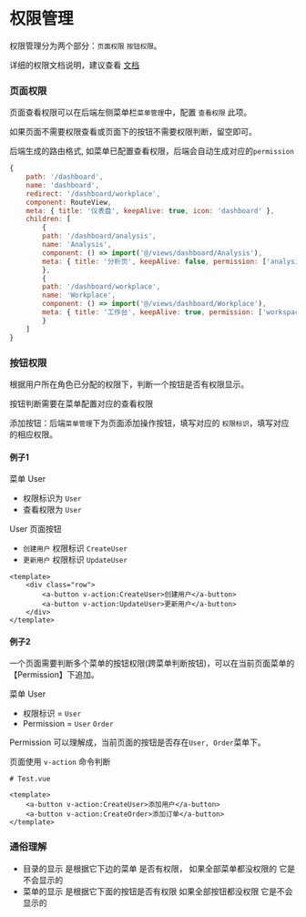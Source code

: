 # 权限管理
权限管理分为两个部分：`页面权限` `按钮权限`。

详细的权限文档说明，建议查看 [文档](https://pro.loacg.com/docs/authority-management)

### 页面权限
页面查看权限可以在后端左侧菜单栏`菜单管理`中，配置 `查看权限` 此项。

如果页面不需要权限查看或页面下的按钮不需要权限判断，留空即可。

后端生成的路由格式, 如菜单已配置查看权限，后端会自动生成对应的`permission`
```js
{
    path: '/dashboard',
    name: 'dashboard',
    redirect: '/dashboard/workplace',
    component: RouteView,
    meta: { title: '仪表盘', keepAlive: true, icon: 'dashboard' },
    children: [
        {
        path: '/dashboard/analysis',
        name: 'Analysis',
        component: () => import('@/views/dashboard/Analysis'),
        meta: { title: '分析页', keepAlive: false, permission: ['analysis'] }
        },
        {
        path: '/dashboard/workplace',
        name: 'Workplace',
        component: () => import('@/views/dashboard/Workplace'),
        meta: { title: '工作台', keepAlive: true, permission: ['workspace'] }
        }
    ]
}
```

### 按钮权限
根据用户所在角色已分配的权限下，判断一个按钮是否有权限显示。

按钮判断需要在菜单配置对应的查看权限

添加按钮：后端`菜单管理`下为页面添加操作按钮，填写对应的 `权限标识`，填写对应的相应权限。

#### 例子1

菜单 User
* 权限标识为 `User`
* 查看权限为 `User `

User 页面按钮
* `创建用户` 权限标识 `CreateUser`
* `更新用户` 权限标识 `UpdateUser`
```vue
<template>
    <div class="row">
        <a-button v-action:CreateUser>创建用户</a-button>
        <a-button v-action:UpdateUser>更新用户</a-button>
    </div>
</template>
```

#### 例子2
一个页面需要判断多个菜单的按钮权限(跨菜单判断按钮)，可以在当前页面菜单的【Permission】下追加。

菜单 User
* 权限标识 = `User`
* Permission = `User` `Order`

Permission 可以理解成，当前页面的按钮是否存在`User, Order`菜单下。

页面使用 `v-action` 命令判断

```vue
# Test.vue

<template>
    <a-button v-action:CreateUser>添加用户</a-button>
    <a-button v-action:CreateOrder>添加订单</a-button>
</template>
```

### 通俗理解

* 目录的显示 是根据它下边的菜单 是否有权限， 如果全部菜单都没权限的 它是不会显示的
* 菜单的显示 是根据它下面的按钮是否有权限  如果全部按钮都没权限 它是不会显示的
